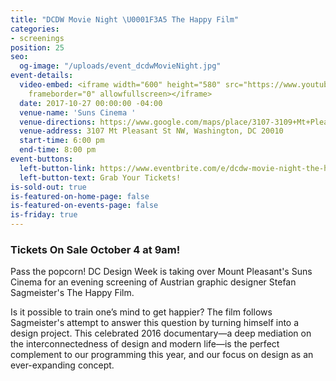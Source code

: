 ```yaml
---
title: "DCDW Movie Night \U0001F3A5 The Happy Film"
categories:
- screenings
position: 25
seo:
  og-image: "/uploads/event_dcdwMovieNight.jpg"
event-details:
  video-embed: <iframe width="600" height="580" src="https://www.youtube.com/embed/Akn0wnQ6rxE?rel=0"
    frameborder="0" allowfullscreen></iframe>
  date: 2017-10-27 00:00:00 -04:00
  venue-name: 'Suns Cinema '
  venue-directions: https://www.google.com/maps/place/3107-3109+Mt+Pleasant+St+NW,+Washington,+DC+20010/@38.9289752,-77.0393467,17z/data=!3m1!4b1!4m5!3m4!1s0x89b7c820e50dc341:0xaba88cd3d6225799!8m2!3d38.928971!4d-77.037158
  venue-address: 3107 Mt Pleasant St NW, Washington, DC 20010
  start-time: 6:00 pm
  end-time: 8:00 pm
event-buttons:
  left-button-link: https://www.eventbrite.com/e/dcdw-movie-night-the-happy-film-tickets-38419452617
  left-button-text: Grab Your Tickets!
is-sold-out: true
is-featured-on-home-page: false
is-featured-on-events-page: false
is-friday: true
---
```


### Tickets On Sale October 4 at 9am!

Pass the popcorn! DC Design Week is taking over Mount Pleasant's Suns Cinema for an evening screening of Austrian graphic designer Stefan Sagmeister's The Happy Film.

Is it possible to train one’s mind to get happier? The film follows Sagmeister's attempt to answer this question by turning himself into a design project. This celebrated 2016 documentary—a deep mediation on the interconnectedness of design and modern life—is the perfect complement to our programming this year, and our focus on design as an ever-expanding concept.
